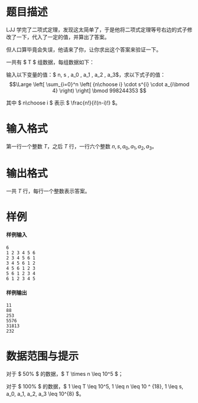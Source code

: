 
# 题目描述

LJJ 学完了二项式定理，发现这太简单了，于是他将二项式定理等号右边的式子修改了一下，代入了一定的值，并算出了答案。

但人口算毕竟会失误，他请来了你，让你求出这个答案来验证一下。

一共有 $ T $ 组数据，每组数据如下：

输入以下变量的值：$ n, s , a_0 , a_1 , a_2 , a_3$，求以下式子的值：
$$\Large \left[ \sum_{i=0}^n \left( {n\choose i} \cdot s^{i} \cdot a_{i\bmod 4} \right)     \right] \bmod 998244353 $$

其中 $ n\choose i $ 表示 $ \frac{n!}{i!(n-i)!} $。

# 输入格式

第一行一个整数 $T$，之后 $T$ 行，一行六个整数 $n, s, a_0, a_1, a_2, a_3$。

# 输出格式

一共 $T$ 行，每行一个整数表示答案。

# 样例

#### 样例输入
```plain
6
1 2 3 4 5 6
2 3 4 5 6 1
3 4 5 6 1 2
4 5 6 1 2 3
5 6 1 2 3 4
6 1 2 3 4 5
```

#### 样例输出
```plain
11
88
253
5576
31813
232
```

# 数据范围与提示

对于 $ 50\% $ 的数据，$ T \times n \leq 10^5 $；  

对于 $ 100\% $ 的数据，$ 1 \leq T \leq 10^5, 1 \leq n \leq 10 ^ {18}, 1 \leq s, a_0, a_1, a_2, a_3 \leq 10^{8} $。

